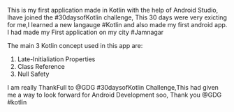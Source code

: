This is my first application made in Kotlin with the help of Android Studio, Ihave joined the #30daysofKotlin challenge,
This 30 days were very exicting for me,I learned a new langauge #Kotlin and also made my first android app.
I had made my First application on my city #Jamnagar

The main 3 Kotlin concept used in this app are:
1. Late-Initialiation Properties
2. Class Reference
3. Null Safety

I am really ThankFull to @GDG #30daysofKotlin Challenge,This had given me a way to look forward for Android Development
soo, Thank you @GDG #kotlin
